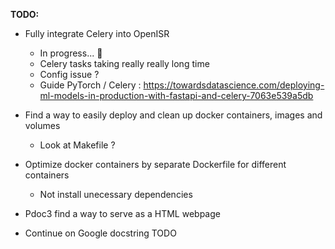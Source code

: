 **TODO:**

- Fully integrate Celery into OpenISR
    - In progress... 🧐
    - Celery tasks taking really really long time
    - Config issue ?
    - Guide PyTorch / Celery : https://towardsdatascience.com/deploying-ml-models-in-production-with-fastapi-and-celery-7063e539a5db

- Find a way to easily deploy and clean up docker containers, images and volumes
    - Look at Makefile ?

- Optimize docker containers by separate Dockerfile for different containers
    - Not install unecessary dependencies

- Pdoc3 find a way to serve as a HTML webpage
- Continue on Google docstring TODO